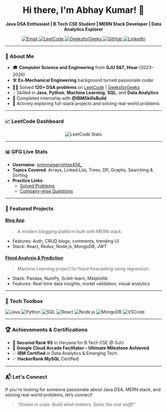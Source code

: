 <h1 align="center">Hi there, I'm Abhay Kumar! 👋</h1>

<p align="center">
  <b>Java DSA Enthusiast | B.Tech CSE Student | MERN Stack Developer | Data Analytics Explorer</b><br>
</p>

<p align="center">
  <a href="mailto:abhaykumarnokha321@gmail.com">
    <img src="https://img.shields.io/badge/Gmail-D14836?style=for-the-badge&logo=gmail&logoColor=white" alt="Email">
  </a>
  <a href="https://leetcode.com/u/premnagarrohtas456_/">
    <img src="https://img.shields.io/badge/LeetCode-FFA116?style=for-the-badge&logo=leetcode&logoColor=black" alt="LeetCode">
  </a>
  <a href="https://www.geeksforgeeks.org/user/premnagarrohtas456_/">
    <img src="https://img.shields.io/badge/GeeksforGeeks-14A800?style=for-the-badge&logo=geeksforgeeks&logoColor=white" alt="GeeksforGeeks">
  </a>
  <a href="https://github.com/yourusername">
    <img src="https://img.shields.io/badge/GitHub-100000?style=for-the-badge&logo=github&logoColor=white" alt="GitHub">
  </a>
  <a href="https://www.linkedin.com/in/abhaykumar6299">
    <img src="https://img.shields.io/badge/LinkedIn-0A66C2?style=for-the-badge&logo=linkedin&logoColor=white" alt="LinkedIn">
  </a>
</p>

---

### 🚀 About Me

- 🎓 **Computer Science and Engineering** from **GJU S&T, Hisar** (2023–2026)  
- 🛠️ **Ex-Mechanical Engineering** background turned passionate coder  
- 👨‍💻 Solved **120+ DSA problems** on [LeetCode](https://leetcode.com/u/premnagarrohtas456_/)&nbsp;|&nbsp;[GeeksforGeeks](https://www.geeksforgeeks.org/user/premnagarrohtas456_/)
- 💡 Skilled in **Java**, **Python**, **Machine Learning**, **SQL**, and **Data Analytics**
- 💼 Completed internship with **@IBMSkillsBuild**  
- 🧠 Actively exploring full-stack projects and solving real-world problems

---

### 📈 LeetCode Dashboard

<p align="center">
  <img src="https://leetcard.jacoblin.cool/premnagarrohtas456_?ext=contest&theme=dark" alt="LeetCode Stats" />
</p>

---

### 📊 GFG Live Stats

- **Username**: [premnagarrohtas456_](https://www.geeksforgeeks.org/user/premnagarrohtas456_/)
- **Topics Covered**: Arrays, Linked List, Trees, DP, Graphs, Searching & Sorting
- **Practice Links**:
  - [Solved Problems](https://practice.geeksforgeeks.org/user/premnagarrohtas456_/practice)
  - [Company-wise Questions](https://practice.geeksforgeeks.org/explore?page=1&sortBy=submissions)

---

### 💼 Featured Projects

#### [Blog App](https://github.com/yourusername/blog-app)
> A modern blogging platform built with MERN stack.

- Features: Auth, CRUD blogs, comments, trending UI
- Stack: React, Redux, Node.js, MongoDB, JWT

#### [Flood Analysis & Prediction](https://github.com/yourusername/flood-prediction)
> Machine Learning project for flood forecasting using regression.

- Stack: Pandas, NumPy, Scikit-learn, Matplotlib
- Features: Real-time data insights, model validation, visual analytics

---

### 🧰 Tech Toolbox

![Java](https://img.shields.io/badge/Java-ED8B00?style=flat-square&logo=java&logoColor=white)
![Python](https://img.shields.io/badge/Python-3776AB?style=flat-square&logo=python&logoColor=white)
![SQL](https://img.shields.io/badge/SQL-4479A1?style=flat-square&logo=mysql&logoColor=white)
![React](https://img.shields.io/badge/React-61DAFB?style=flat-square&logo=react&logoColor=black)
![Node.js](https://img.shields.io/badge/Node.js-339933?style=flat-square&logo=node.js)
![MongoDB](https://img.shields.io/badge/MongoDB-47A248?style=flat-square&logo=mongodb)
![VSCode](https://img.shields.io/badge/VSCode-007ACC?style=flat-square&logo=visualstudiocode)

---

### 🏆 Achievements & Certifications

- 🥇 **Secured Rank 93** in Haryana for B.Tech CSE @ GJU
- 🚀 **Google Cloud Arcade Facilitator – Ultimate Milestone Achieved**
- ✅ **IBM Certified** in Data Analytics & Emerging Tech
- ✅ **HackerRank MySQL** Certified

---

### 📬 Let's Connect

If you're looking for someone passionate about Java DSA, MERN stack, and solving real-world problems, let’s connect!

> *"Dream in code. Build what matters. Solve the real stuff!"*

